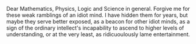 Dear Mathematics, Physics, Logic and Science in general. Forgive me for these weak ramblings of an idiot mind. I have hidden them for years, but maybe they serve better exposed, as a beacon for other idiot minds, as a sign of the ordinary intellect's incapability to ascend to higher levels of understanding, or at the very least, as ridicuoulously lame entertainment.

